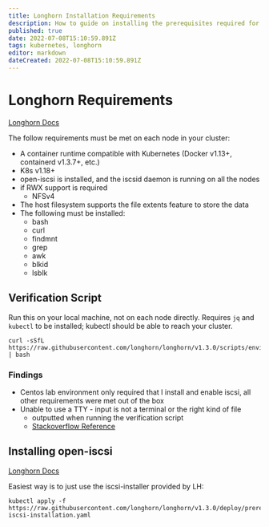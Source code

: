 ```yaml
---
title: Longhorn Installation Requirements
description: How to guide on installing the prerequisites required for Longhorn. 
published: true
date: 2022-07-08T15:10:59.891Z
tags: kubernetes, longhorn
editor: markdown
dateCreated: 2022-07-08T15:10:59.891Z
---
```


# Longhorn Requirements

[Longhorn Docs](https://longhorn.io/docs/1.3.0/deploy/install/#installation-requirements)

The follow requirements must be met on each node in your cluster: 
- A container runtime compatible with Kubernetes (Docker v1.13+, containerd v1.3.7+, etc.)
- K8s v1.18+
- open-iscsi is installed, and the iscsid daemon is running on all the nodes
- if RWX support is required 
	- NFSv4 
- The host filesystem supports the file extents feature to store the data
- The following must be installed:
	- bash
	- curl
	- findmnt
	- grep
	- awk
	- blkid
	- lsblk
  
## Verification Script

Run this on your local machine, not on each node directly. Requires `jq` and `kubectl` to be installed; kubectl should be able to reach your cluster. 
```
curl -sSfL https://raw.githubusercontent.com/longhorn/longhorn/v1.3.0/scripts/environment_check.sh | bash
```

### Findings
- Centos lab environment only required that I install and enable iscsi, all other requirements were met out of the box
- Unable to use a TTY - input is not a terminal or the right kind of file
	- outputted when running the verification script
  - [Stackoverflow Reference](https://stackoverflow.com/questions/60826194/kubectl-exec-fails-with-the-error-unable-to-use-a-tty-input-is-not-a-terminal)

## Installing open-iscsi

[Longhorn Docs](https://longhorn.io/docs/1.3.0/deploy/install/#installing-open-iscsi)

Easiest way is to just use the iscsi-installer provided by LH: 

```
kubectl apply -f https://raw.githubusercontent.com/longhorn/longhorn/v1.3.0/deploy/prerequisite/longhorn-iscsi-installation.yaml

```